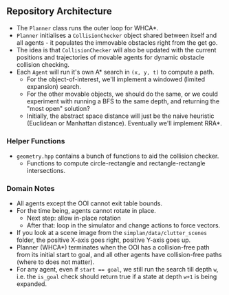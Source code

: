 ## Repository Architecture
- The `Planner` class runs the outer loop for WHCA*.
- `Planner` initialises a `CollisionChecker` object shared between itself and
all agents - it populates the immovable obstacles right from the get go.
- The idea is that `CollisionChecker` will also be updated with the current
positions and trajectories of movable agents for dynamic obstacle collision
checking.
- Each `Agent` will run it's own A\* search in `(x, y, t)` to compute a path.
	- For the object-of-interest, we'll implement a windowed
	(limited expansion) search.
	- For the other movable objects, we should do the same, or we could
	experiment with running a BFS to the same depth, and returning the
	"most open" solution?
	- Initially, the abstract space distance will just be the naive heuristic
	(Euclidean or Manhattan distance). Eventually we'll implement RRA\*.

### Helper Functions
- `geometry.hpp` contains a bunch of functions to aid the collision checker.
	- Functions to compute circle-rectangle and rectangle-rectangle
	intersections.

### Domain Notes
- All agents except the OOI cannot exit table bounds.
- For the time being, agents cannot rotate in place.
	- Next step: allow in-place rotation
	- After that: loop in the simulator and change actions to force vectors.
- If you look at a scene image from the `simplan/data/clutter_scenes` folder,
the positive X-axis goes right, positive Y-axis goes up.
- Planner (WHCA\*) terminates when the OOI has a collision-free path from its
initial start to goal, and all other agents have collision-free paths (where to
does not matter).
- For any agent, even if `start == goal`, we still run the search till depth
`w`, i.e. the `is_goal` check should return true if a state at depth `w+1` is
being expanded.
